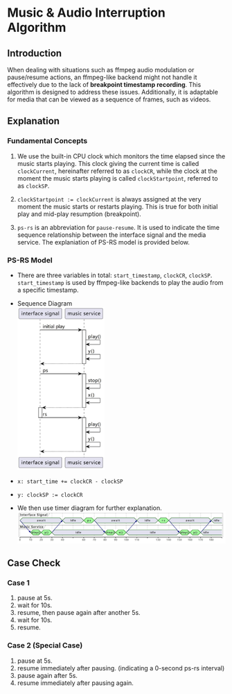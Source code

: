 # Music & Audio Interruption Algorithm

## Introduction

When dealing with situations such as ffmpeg audio modulation or pause/resume actions, an ffmpeg-like backend might not handle it effectively due to the lack of **breakpoint timestamp recording**. This algorithm is designed to address these issues. Additionally, it is adaptable for media that can be viewed as a sequence of frames, such as videos.

## Explanation

### Fundamental Concepts

1. We use the built-in CPU clock which monitors the time elapsed since the music starts playing. This clock giving the current time is called `clockCurrent`, hereinafter referred to as `clockCR`, while the clock at the moment the music starts playing is called `clockStartpoint`, referred to as `clockSP`.

2. `clockStartpoint := clockCurrent` is always assigned at the very moment the music starts or restarts playing. This is true for both initial play and mid-play resumption (breakpoint).

3. `ps-rs` is an abbreviation for `pause-resume`. It is used to indicate the time sequence relationship between the interface signal and the media service. The explaniation of PS-RS model is provided below.

### PS-RS Model

- There are three variables in total: `start_timestamp`, `clockCR`, `clockSP`. `start_timestamp` is used by ffmpeg-like backends to play the audio from a specific timestamp.

- Sequence Diagram  
  <img src=".blob/ps-rs model.jpg" alt="ps-rs model" width="200"/>

- `x: start_time += clockCR - clockSP`
- `y: clockSP := clockCR`

- We then use timer diagram for further explanation.  
  <img src=".blob/ps-rs model timer diagram.jpg" alt="timer diagram" width="800"/>

## Case Check

### Case 1

1. pause at 5s.
2. wait for 10s.
3. resume, then pause again after another 5s.
4. wait for 10s.
5. resume.

### Case 2 (Special Case)

1. pause at 5s.
2. resume immediately after pausing. (indicating a 0-second ps-rs interval)
3. pause again after 5s.
4. resume immediately after pausing again.
